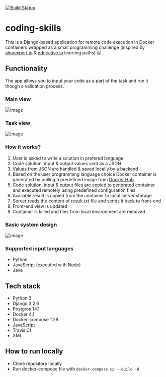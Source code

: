 [![Build Status](https://app.travis-ci.com/dyeroshenko/coding-skills.svg?branch=main)](https://app.travis-ci.com/dyeroshenko/coding-skills)

# coding-skills
 
This is a Django-based application for remote code execution in Docker containers wrapped as a small programming challenge (inspired by [algoexpert.io](https://www.algoexpert.io/product) & [educative.io](https://www.educative.io/) learning paths) 😉. 

## Functionality

The app allows you to input your code as a part of the task and run it though a validation process. 

### Main view
![image](https://github.com/dyeroshenko/coding-skills/blob/main/main_view.gif)

### Task view
![image](https://github.com/dyeroshenko/coding-skills/blob/main/task_view.gif)

### How it works?
1. User is asked to write a solution in prefered language
2. Code solution, input & output values sent as a JSON
3. Values from JSON are handled & saved locally by a backend
4. Based on the user programming language choice Docker container is generated by pulling a predefined image from [Docker Hub](https://hub.docker.com/)
5. Code solution, input & output files are copied to generated container and executed remotely using predefined configuration files
6. Available result is copied from the container to local server storage
7. Server reads the content of result.txt file and sends it back to front-end
8. Front-end view is updated
9. Container is killed and files from local environment are removed

### Basic system design
![image](https://github.com/dyeroshenko/coding-skills/blob/main/system_design.png)

### Supported input languages
* Python
* JavaScript (executed with Node)
* Java

## Tech stack
* Python 3
* Django 3.2.6
* Postgres 14.1
* Docker 4.1
* Docker-compose 1.29
* JavaScript
* Travis CI 
* XML

## How to run locally
* Clone repository locally
* Run docker-compose file with ```docker-compose up --build -d```
